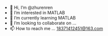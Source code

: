 - 👋 Hi, I’m @zhurenren
- 👀 I’m interested in MATLAB
- 🌱 I’m currently learning MATLAB
- 💞️ I’m looking to collaborate on ...
- 📫 How to reach me ... 18371412451@163.com

<!---
zhurenren/zhurenren is a ✨ special ✨ repository because its `README.md` (this file) appears on your GitHub profile.
You can click the Preview link to take a look at your changes.
--->
